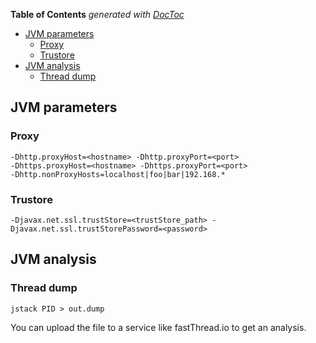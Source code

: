 <!-- START doctoc generated TOC please keep comment here to allow auto update -->
<!-- DON'T EDIT THIS SECTION, INSTEAD RE-RUN doctoc TO UPDATE -->
**Table of Contents**  *generated with [DocToc](https://github.com/thlorenz/doctoc)*

- [JVM parameters](#jvm-parameters)
  - [Proxy](#proxy)
  - [Trustore](#trustore)
- [JVM analysis](#jvm-analysis)
  - [Thread dump](#thread-dump)

<!-- END doctoc generated TOC please keep comment here to allow auto update -->

## JVM parameters

### Proxy

    -Dhttp.proxyHost=<hostname> -Dhttp.proxyPort=<port>
    -Dhttps.proxyHost=<hostname> -Dhttps.proxyPort=<port>
    -Dhttp.nonProxyHosts=localhost|foo|bar|192.168.*

### Trustore

    -Djavax.net.ssl.trustStore=<trustStore_path> -Djavax.net.ssl.trustStorePassword=<password>

## JVM analysis

### Thread dump

    jstack PID > out.dump

You can upload the file to a service like fastThread.io to get an analysis.
